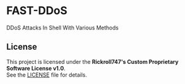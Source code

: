 # FAST-DDoS
DDoS Attacks In Shell With Various Methods

## License
This project is licensed under the **Rickroll747's Custom Proprietary Software License v1.0**.  
See the [LICENSE](./LICENSE) file for details.
